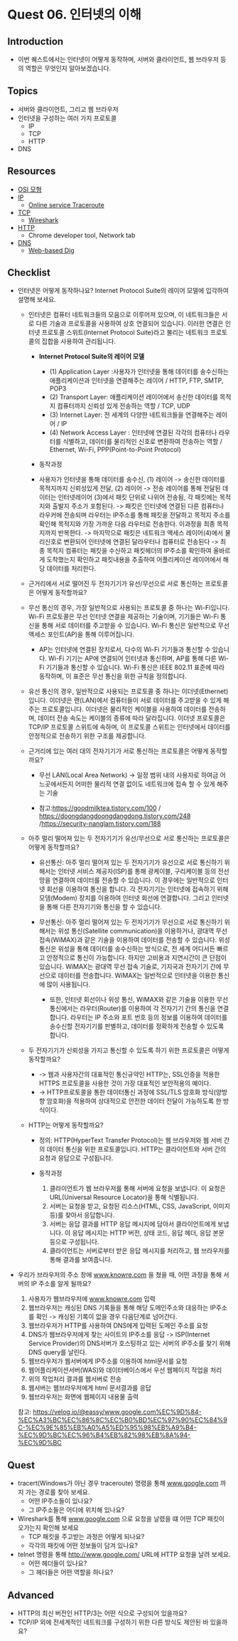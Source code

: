 # Quest 06. 인터넷의 이해

## Introduction
* 이번 퀘스트에서는 인터넷이 어떻게 동작하며, 서버와 클라이언트, 웹 브라우저 등의 역할은 무엇인지 알아보겠습니다.

## Topics
* 서버와 클라이언트, 그리고 웹 브라우저
* 인터넷을 구성하는 여러 가지 프로토콜
  * IP
  * TCP
  * HTTP
* DNS

## Resources
* [OSI 모형](https://ko.wikipedia.org/wiki/OSI_%EB%AA%A8%ED%98%95)
* [IP](https://ko.wikipedia.org/wiki/%EC%9D%B8%ED%84%B0%EB%84%B7_%ED%94%84%EB%A1%9C%ED%86%A0%EC%BD%9C)
  * [Online service Traceroute](http://ping.eu/traceroute/)
* [TCP](https://ko.wikipedia.org/wiki/%EC%A0%84%EC%86%A1_%EC%A0%9C%EC%96%B4_%ED%94%84%EB%A1%9C%ED%86%A0%EC%BD%9C)
  * [Wireshark](https://www.wireshark.org/download.html)
* [HTTP](https://ko.wikipedia.org/wiki/HTTP)
  * Chrome developer tool, Network tab
* [DNS](https://ko.wikipedia.org/wiki/%EB%8F%84%EB%A9%94%EC%9D%B8_%EB%84%A4%EC%9E%84_%EC%8B%9C%EC%8A%A4%ED%85%9C)
  * [Web-based Dig](http://networking.ringofsaturn.com/Tools/dig.php)

## Checklist
* 인터넷은 어떻게 동작하나요? Internet Protocol Suite의 레이어 모델에 입각하여 설명해 보세요.

  * 인터넷은 컴퓨터 네트워크들의 모음으로 이루어져 있으며, 이 네트워크들은 서로 다른 기술과 프로토콜을 사용하여 상호 연결되어 있습니다. 이러한 연결은 인터넷 프로토콜 스위트(Internet Protocol Suite)라고 불리는 네트워크 프로토콜의 집합을 사용하여 관리됩니다.

    * **Internet Protocol Suite의 레이어 모델**
      * (1) Application Layer :사용자가 인터넷을 통해 데이터를 송수신하는 애플리케이션과 인터넷을 연결해주는 레이어 / HTTP, FTP, SMTP, POP3
      * (2) Transport Layer: 애플리케이션 레이어에서 송신한 데이터를 목적지 컴퓨터까지 신뢰성 있게 전송하는 역할 / TCP, UDP 
      * (3) Internet Layer: 전 세계의 다양한 네트워크들을 연결해주는 레이어 / IP
      * (4) Network Access Layer : 인터넷에 연결된 각각의 컴퓨터나 라우터를 식별하고, 데이터를 물리적인 신호로 변환하여 전송하는 역할 / Ethernet, Wi-Fi, PPP(Point-to-Point Protocol)

     * 동작과정 
      * 사용자가 인터넷을 통해 데이터를 송수신, (1) 레이어 -> 송신한 데이터를 목적지까지 신뢰성있게 전달, (2) 레이어 -> 전송 레이어를 통해 전달된 데이터는 인터넷레이어 (3)에서 패킷 단위로 나위어 전송됨, 각 패킷에는 목적지와 출발지 주소가 포함된다. -> 패킷은 인터넷에 연결된 다른 컴퓨터나 라우커에 전송되며 라우터는 IP주소를 통해 패킷을 전달하고 목적지 주소를 확인해 목적지와 가장 가까운 다음 라우터로 전송한다. 이과정을 최종 목적지까지 반복한다. -> 마지막으로  패킷은 네트워크 액세스 레이어(4)에서 물리신호로 변환되어 인터넷에 연결된 달라우터나 컴퓨터로 전송된다 -> 최종 목적지 컴퓨터는 패킷을 수신하고 패킷헤더의 IP주소를 확인하여 올바르게 도착했는지 확인하고 패킷내용을 추출하여 어플리케이션 레이어에서 해당 데이터를 처리한다. 

  

  * 근거리에서 서로 떨어진 두 전자기기가 유선/무선으로 서로 통신하는 프로토콜은 어떻게 동작할까요?
  
  * 무선 통신의 경우, 가장 일반적으로 사용되는 프로토콜 중 하나는 Wi-Fi입니다. 
    Wi-Fi 프로토콜은 무선 인터넷 연결을 제공하는 기술이며, 기기들은 Wi-Fi 통신을 통해 서로 데이터를 주고받을 수 있습니다.
    Wi-Fi 통신은 일반적으로 무선 액세스 포인트(AP)을 통해 이루어집니다.

    * AP는 인터넷에 연결된 장치로서, 다수의 Wi-Fi 기기들과 통신할 수 있습니다. Wi-Fi 기기는 AP에 연결되어 인터넷과 통신하며,
  AP를 통해 다른 Wi-Fi 기기들과 통신할 수 있습니다. Wi-Fi 통신은 IEEE 802.11 표준에 따라 동작하며, 이 표준은 무선 통신을 위한 규칙을 정의합니다.

  * 유선 통신의 경우, 일반적으로 사용되는 프로토콜 중 하나는 이더넷(Ethernet)입니다.
  이더넷은 랜(LAN)에서 컴퓨터들이 서로 데이터를 주고받을 수 있게 해주는 프로토콜입니다.
  이더넷은 물리적인 케이블을 사용하여 데이터를 전송하며, 데이터 전송 속도는 케이블의 종류에 따라 달라집니다. 
  이더넷 프로토콜은 TCP/IP 프로토콜 스위트에 속하며, 이 프로토콜 스위트는 인터넷에서 데이터를 안정적으로 전송하기 위한 구조를 제공합니다.


  * 근거리에 있는 여러 대의 전자기기가 서로 통신하는 프로토콜은 어떻게 동작할까요?
    * 무선 LAN(Local Area Network) -> 일정 범위 내의 사용자로 하여금 어느곳에서든지 어떠한 물리적 연결 없이도 네트워크에 접속 할 수 있게 해주는 기술

    * 참고:https://goodmilktea.tistory.com/100 / https://doongdangdoongdangdong.tistory.com/248  /https://security-nanglam.tistory.com/188


  * 아주 멀리 떨어져 있는 두 전자기기가 유선/무선으로 서로 통신하는 프로토콜은 어떻게 동작할까요?

    * 유선통신: 아주 멀리 떨어져 있는 두 전자기기가 유선으로 서로 통신하기 위해서는 인터넷 서비스 제공자(ISP)를 통해 광케이블, 구리케이블 등의 전선망을 연결하여 데이터를 전송할 수 있습니다. 이 경우에는 일반적으로 인터넷 회선을 이용하여 통신을 합니다. 각 전자기기는 인터넷에 접속하기 위해 모뎀(Modem) 장치를 이용하여 인터넷 회선에 연결합니다. 그리고 인터넷을 통해 다른 전자기기와 통신을 할 수 있습니다.

    * 무선통신: 아주 멀리 떨어져 있는 두 전자기기가 무선으로 서로 통신하기 위해서는 위성 통신(Satellite communication)을 이용하거나, 광대역 무선 접속(WiMAX)과 같은 기술을 이용하여 데이터를 전송할 수 있습니다. 위성 통신은 위성을 통해 데이터를 송수신하는 방식으로, 전 세계 어디서든 빠르고 안정적으로 통신이 가능합니다. 하지만 고비용과 지연시간이 큰 단점이 있습니다. WiMAX는 광대역 무선 접속 기술로, 기지국과 전자기기 간에 무선으로 데이터를 전송합니다. WiMAX는 일반적으로 인터넷을 이용한 통신에 많이 사용됩니다.

      * 또한, 인터넷 회선이나 위성 통신, WiMAX와 같은 기술을 이용한 무선 통신에서는 라우터(Router)를 이용하여 각 전자기기 간의 통신을 연결합니다. 라우터는 IP 주소와 포트 번호 등의 정보를 이용하여 데이터를 송수신할 전자기기를 판별하고, 데이터를 정확하게 전송할 수 있도록 합니다.

  * 두 전자기기가 신뢰성을 가지고 통신할 수 있도록 하기 위한 프로토콜은 어떻게 동작할까요?

    * -> 웹과 사용자간의 대표적인 통신규약인 HTTP는, SSL인증을 적용한 HTTPS 프로토콜을 사용한 것이 가장 대표적인 보안적용의 예이다.
    * -> HTTP프로토콜을 통한 데이터통신 과정에 SSL/TLS 암호화 방식(양방향 암호화)을 적용하여 상대적으로 안전한 데이터 전달이 가능하도록 한 방식이다.

  * HTTP는 어떻게 동작할까요?
    * 정의: HTTP(HyperText Transfer Protocol)는 웹 브라우저와 웹 서버 간의 데이터 통신을 위한 프로토콜입니다. 
      HTTP는 클라이언트와 서버 간의 요청과 응답으로 구성됩니다.
    
    * 동작과정 
      1. 클라이언트가 웹 브라우저를 통해 서버에 요청을 보냅니다. 이 요청은 URL(Universal Resource Locator)을 통해 식별됩니다.
      2. 서버는 요청을 받고, 요청된 리소스(HTML, CSS, JavaScript, 이미지 등)를 찾아서 응답합니다.
      3. 서버는 응답 결과를 HTTP 응답 메시지에 담아서 클라이언트에게 보냅니다. 이 응답 메시지는 HTTP 버전, 상태 코드, 응답 헤더, 응답 본문 등으로 구성됩니다.
      4. 클라이언트는 서버로부터 받은 응답 메시지를 처리하고, 웹 브라우저를 통해 결과를 보여줍니다.


* 우리가 브라우저의 주소 창에 www.knowre.com 을 쳤을 때, 어떤 과정을 통해 서버의 IP 주소를 알게 될까요?
  
  1. 사용자가 웹브라우저에 www.knowre.com 입력
  2. 웹브라우저는 캐싱된 DNS 기록들을 통해 해당 도메인주소와 대응하는 IP주소를 확인 -> 캐싱된 기록이 없을 경우 다음단계로 넘어간다.
  3. 웹브라우저가 HTTP를 사용하여 DNS에게 입력된 도메인 주소를 요청
  4. DNS가 웹브라우저에게 찾는 사이트의 IP주소를 응답 -> ISP(Internet Service Provider)의 DNS서버가 호스팅하고 있는 서버의 IP주소를 찾기 위해 DNS query를 날린다.
  5. 웹브라우저가 웹서버에게 IP주소를 이용하여 html문서를 요청
  6. 웹어플리케이션서버(WAS)와 데이터베이스에서 우선 웹페이지 작업을 처리
  7. 위의 작업처리 결과를 웹서버로 전송
  8. 웹서버는 웹브라우저에게 html 문서결과를 응답
  9. 웹브라우저는 화면에 웹페이지 내용물 출력

  참고: https://velog.io/@eassy/www.google.com%EC%9D%84-%EC%A3%BC%EC%86%8C%EC%B0%BD%EC%97%90%EC%84%9C-%EC%9E%85%EB%A0%A5%ED%95%98%EB%A9%B4-%EC%9D%BC%EC%96%B4%EB%82%98%EB%8A%94-%EC%9D%BC

## Quest
* tracert(Windows가 아닌 경우 traceroute) 명령을 통해 www.google.com 까지 가는 경로를 찾아 보세요.
  * 어떤 IP주소들이 있나요?
  * 그 IP주소들은 어디에 위치해 있나요?
* Wireshark를 통해 www.google.com 으로 요청을 날렸을 떄 어떤 TCP 패킷이 오가는지 확인해 보세요
  * TCP 패킷을 주고받는 과정은 어떻게 되나요?
  * 각각의 패킷에 어떤 정보들이 담겨 있나요?
* telnet 명령을 통해 http://www.google.com/ URL에 HTTP 요청을 날려 보세요.
  * 어떤 헤더들이 있나요?
  * 그 헤더들은 어떤 역할을 하나요?

## Advanced
* HTTP의 최신 버전인 HTTP/3는 어떤 식으로 구성되어 있을까요?
* TCP/IP 외에 전세계적인 네트워크를 구성하기 위한 다른 방식도 제안된 바 있을까요?
